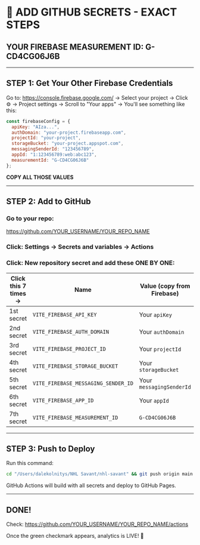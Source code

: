# 🔐 ADD GITHUB SECRETS - EXACT STEPS

## YOUR FIREBASE MEASUREMENT ID: G-CD4CG06J6B

---

## STEP 1: Get Your Other Firebase Credentials

Go to: https://console.firebase.google.com/
→ Select your project
→ Click ⚙️ → Project settings
→ Scroll to "Your apps"
→ You'll see something like this:

```javascript
const firebaseConfig = {
  apiKey: "AIza...",
  authDomain: "your-project.firebaseapp.com",
  projectId: "your-project",
  storageBucket: "your-project.appspot.com",
  messagingSenderId: "123456789",
  appId: "1:123456789:web:abc123",
  measurementId: "G-CD4CG06J6B"
};
```

**COPY ALL THOSE VALUES**

---

## STEP 2: Add to GitHub

### Go to your repo:
https://github.com/YOUR_USERNAME/YOUR_REPO_NAME

### Click: **Settings** → **Secrets and variables** → **Actions**

### Click: **New repository secret** and add these ONE BY ONE:

| Click this 7 times → | Name | Value (copy from Firebase) |
|----------------------|------|---------------------------|
| 1st secret | `VITE_FIREBASE_API_KEY` | Your `apiKey` |
| 2nd secret | `VITE_FIREBASE_AUTH_DOMAIN` | Your `authDomain` |
| 3rd secret | `VITE_FIREBASE_PROJECT_ID` | Your `projectId` |
| 4th secret | `VITE_FIREBASE_STORAGE_BUCKET` | Your `storageBucket` |
| 5th secret | `VITE_FIREBASE_MESSAGING_SENDER_ID` | Your `messagingSenderId` |
| 6th secret | `VITE_FIREBASE_APP_ID` | Your `appId` |
| 7th secret | `VITE_FIREBASE_MEASUREMENT_ID` | `G-CD4CG06J6B` |

---

## STEP 3: Push to Deploy

Run this command:

```bash
cd "/Users/dalekolnitys/NHL Savant/nhl-savant" && git push origin main
```

GitHub Actions will build with all secrets and deploy to GitHub Pages.

---

## DONE! 

Check: https://github.com/YOUR_USERNAME/YOUR_REPO_NAME/actions

Once the green checkmark appears, analytics is LIVE! 🎉

